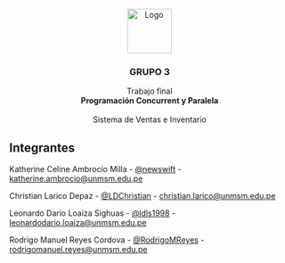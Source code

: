 
<!-- PROJECT LOGO -->
<br />
<div align="center">
  <a href="https://github.com/newswift/G3_ProyectoFinal/blob/main/src/main/resources/icono/SALES.png">
    <img src="https://github.com/newswift/G3_ProyectoFinal/blob/main/src/main/resources/icono/SALES.png" alt="Logo" width="80" height="80">
  </a>

  <h3 align="center">GRUPO 3</h3>

  <p align="center">
     Trabajo final
    <br />
    <a><strong>Programación Concurrent y Paralela</strong></a>
    <br />
    <br />
    <a>Sistema de Ventas e Inventario</a>

</div>
<!-- PROJECT LOGO -->

<!-- PROYECTO FINAL/GRUPO3 -->
## Integrantes

Katherine Celine Ambrocio Milla - [@newswift](https://github.com/newswift/) - katherine.ambrocio@unmsm.edu.pe


Christian Larico Depaz - [@LDChristian](https://github.com/LDChristian/) - christian.larico@unmsm.edu.pe   


Leonardo Dario Loaiza Sighuas - [@ldls1998](https://github.com/ldls1998) - leonardodario.loaiza@unmsm.edu.pe


Rodrigo Manuel Reyes Cordova - [@RodrigoMReyes](https://github.com/RodrigoMReyes) - rodrigomanuel.reyes@unmsm.edu.pe
